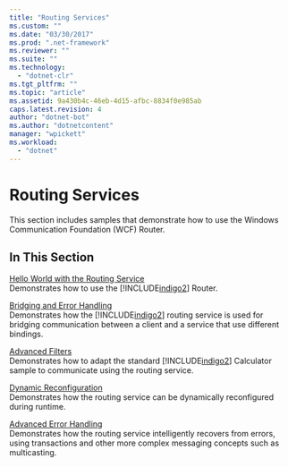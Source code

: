 ```yaml
---
title: "Routing Services"
ms.custom: ""
ms.date: "03/30/2017"
ms.prod: ".net-framework"
ms.reviewer: ""
ms.suite: ""
ms.technology: 
  - "dotnet-clr"
ms.tgt_pltfrm: ""
ms.topic: "article"
ms.assetid: 9a430b4c-46eb-4d15-afbc-8834f0e985ab
caps.latest.revision: 4
author: "dotnet-bot"
ms.author: "dotnetcontent"
manager: "wpickett"
ms.workload: 
  - "dotnet"
---
```

# Routing Services
This section includes samples that demonstrate how to use the Windows Communication Foundation (WCF) Router.  
  
## In This Section  
 [Hello World with the Routing Service](../../../../docs/framework/wcf/samples/hello-world-with-the-routing-service.md)  
 Demonstrates how to use the [!INCLUDE[indigo2](../../../../includes/indigo2-md.md)] Router.  
  
 [Bridging and Error Handling](../../../../docs/framework/wcf/samples/bridging-and-error-handling.md)  
 Demonstrates how the [!INCLUDE[indigo2](../../../../includes/indigo2-md.md)] routing service is used for bridging communication between a client and a service that use different bindings.  
  
 [Advanced Filters](../../../../docs/framework/wcf/samples/advanced-filters.md)  
 Demonstrates how to adapt the standard [!INCLUDE[indigo2](../../../../includes/indigo2-md.md)] Calculator sample to communicate using the routing service.  
  
 [Dynamic Reconfiguration](../../../../docs/framework/wcf/samples/dynamic-reconfiguration.md)  
 Demonstrates how the routing service can be dynamically reconfigured during runtime.  
  
 [Advanced Error Handling](../../../../docs/framework/wcf/samples/advanced-error-handling.md)  
 Demonstrates how the routing service intelligently recovers from errors, using transactions and other more complex messaging concepts such as multicasting.
